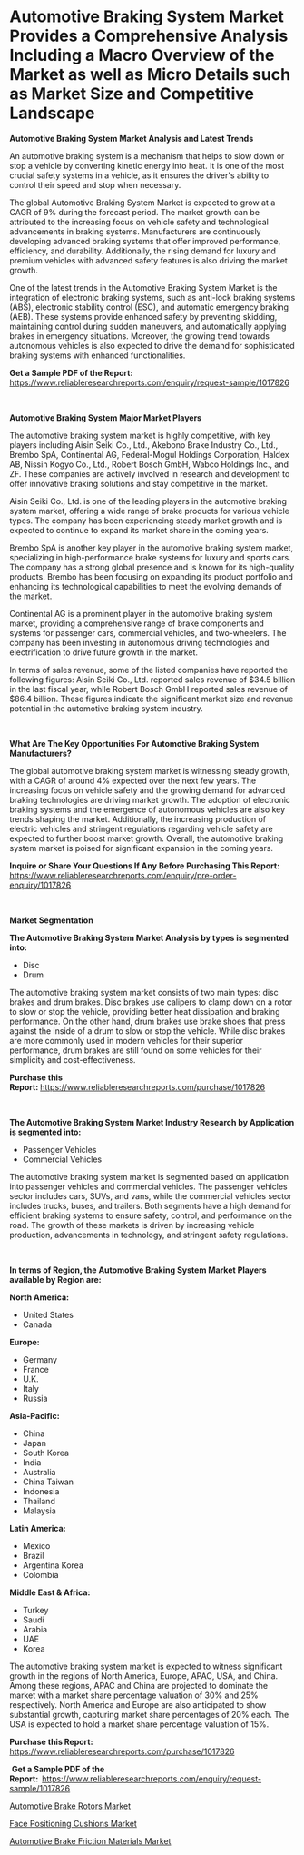 <p><h1>Automotive Braking System Market Provides a Comprehensive Analysis Including a Macro Overview of the Market as well as Micro Details such as Market Size and Competitive Landscape</h1></p><p><strong>Automotive Braking System Market Analysis and Latest Trends</strong></p>
<p><p>An automotive braking system is a mechanism that helps to slow down or stop a vehicle by converting kinetic energy into heat. It is one of the most crucial safety systems in a vehicle, as it ensures the driver's ability to control their speed and stop when necessary.</p><p>The global Automotive Braking System Market is expected to grow at a CAGR of 9% during the forecast period. The market growth can be attributed to the increasing focus on vehicle safety and technological advancements in braking systems. Manufacturers are continuously developing advanced braking systems that offer improved performance, efficiency, and durability. Additionally, the rising demand for luxury and premium vehicles with advanced safety features is also driving the market growth.</p><p>One of the latest trends in the Automotive Braking System Market is the integration of electronic braking systems, such as anti-lock braking systems (ABS), electronic stability control (ESC), and automatic emergency braking (AEB). These systems provide enhanced safety by preventing skidding, maintaining control during sudden maneuvers, and automatically applying brakes in emergency situations. Moreover, the growing trend towards autonomous vehicles is also expected to drive the demand for sophisticated braking systems with enhanced functionalities.</p></p>
<p><strong>Get a Sample PDF of the Report:&nbsp;</strong> <a href="https://www.reliableresearchreports.com/enquiry/request-sample/1017826">https://www.reliableresearchreports.com/enquiry/request-sample/1017826</a></p>
<p>&nbsp;</p>
<p><strong>Automotive Braking System Major Market Players</strong></p>
<p><p>The automotive braking system market is highly competitive, with key players including Aisin Seiki Co., Ltd., Akebono Brake Industry Co., Ltd., Brembo SpA, Continental AG, Federal-Mogul Holdings Corporation, Haldex AB, Nissin Kogyo Co., Ltd., Robert Bosch GmbH, Wabco Holdings Inc., and ZF. These companies are actively involved in research and development to offer innovative braking solutions and stay competitive in the market.</p><p>Aisin Seiki Co., Ltd. is one of the leading players in the automotive braking system market, offering a wide range of brake products for various vehicle types. The company has been experiencing steady market growth and is expected to continue to expand its market share in the coming years.</p><p>Brembo SpA is another key player in the automotive braking system market, specializing in high-performance brake systems for luxury and sports cars. The company has a strong global presence and is known for its high-quality products. Brembo has been focusing on expanding its product portfolio and enhancing its technological capabilities to meet the evolving demands of the market.</p><p>Continental AG is a prominent player in the automotive braking system market, providing a comprehensive range of brake components and systems for passenger cars, commercial vehicles, and two-wheelers. The company has been investing in autonomous driving technologies and electrification to drive future growth in the market.</p><p>In terms of sales revenue, some of the listed companies have reported the following figures: Aisin Seiki Co., Ltd. reported sales revenue of $34.5 billion in the last fiscal year, while Robert Bosch GmbH reported sales revenue of $86.4 billion. These figures indicate the significant market size and revenue potential in the automotive braking system industry.</p></p>
<p>&nbsp;</p>
<p><strong>What Are The Key Opportunities For Automotive Braking System Manufacturers?</strong></p>
<p><p>The global automotive braking system market is witnessing steady growth, with a CAGR of around 4% expected over the next few years. The increasing focus on vehicle safety and the growing demand for advanced braking technologies are driving market growth. The adoption of electronic braking systems and the emergence of autonomous vehicles are also key trends shaping the market. Additionally, the increasing production of electric vehicles and stringent regulations regarding vehicle safety are expected to further boost market growth. Overall, the automotive braking system market is poised for significant expansion in the coming years.</p></p>
<p><strong>Inquire or Share Your Questions If Any Before Purchasing This Report:</strong> <a href="https://www.reliableresearchreports.com/enquiry/pre-order-enquiry/1017826">https://www.reliableresearchreports.com/enquiry/pre-order-enquiry/1017826</a></p>
<p>&nbsp;</p>
<p><strong>Market Segmentation</strong></p>
<p><strong>The Automotive Braking System Market Analysis by types is segmented into:</strong></p>
<p><ul><li>Disc</li><li>Drum</li></ul></p>
<p><p>The automotive braking system market consists of two main types: disc brakes and drum brakes. Disc brakes use calipers to clamp down on a rotor to slow or stop the vehicle, providing better heat dissipation and braking performance. On the other hand, drum brakes use brake shoes that press against the inside of a drum to slow or stop the vehicle. While disc brakes are more commonly used in modern vehicles for their superior performance, drum brakes are still found on some vehicles for their simplicity and cost-effectiveness.</p></p>
<p><strong>Purchase this Report:&nbsp;</strong><a href="https://www.reliableresearchreports.com/purchase/1017826">https://www.reliableresearchreports.com/purchase/1017826</a></p>
<p>&nbsp;</p>
<p><strong>The Automotive Braking System Market Industry Research by Application is segmented into:</strong></p>
<p><ul><li>Passenger Vehicles</li><li>Commercial Vehicles</li></ul></p>
<p><p>The automotive braking system market is segmented based on application into passenger vehicles and commercial vehicles. The passenger vehicles sector includes cars, SUVs, and vans, while the commercial vehicles sector includes trucks, buses, and trailers. Both segments have a high demand for efficient braking systems to ensure safety, control, and performance on the road. The growth of these markets is driven by increasing vehicle production, advancements in technology, and stringent safety regulations.</p></p>
<p>&nbsp;</p>
<p><strong>In terms of Region, the Automotive Braking System Market Players available by Region are:</strong></p>
<p>
    <p> <strong> North America: </strong>
        <ul>
            <li>United States</li>
            <li>Canada</li>
        </ul>
        </p> 
    <p> <strong> Europe: </strong>
        <ul>
            <li>Germany</li>
            <li>France</li>
            <li>U.K.</li>
            <li>Italy</li>
            <li>Russia</li>
        </ul>
        </p> 
    <p> <strong> Asia-Pacific: </strong>
        <ul>
            <li>China</li>
            <li>Japan</li>
            <li>South Korea</li>
            <li>India</li>
            <li>Australia</li>
            <li>China Taiwan</li>
            <li>Indonesia</li>
            <li>Thailand</li>
            <li>Malaysia</li>
        </ul>
        </p> 
    <p> <strong> Latin America: </strong>
        <ul>
            <li>Mexico</li>
            <li>Brazil</li>
            <li>Argentina Korea</li>
            <li>Colombia</li>
        </ul>
        </p> 
    <p> <strong> Middle East & Africa: </strong>
        <ul>
            <li>Turkey</li>
            <li>Saudi</li>
            <li>Arabia</li>
            <li>UAE</li>
            <li>Korea</li>
        </ul>
    </p>
    </p>
<p><p>The automotive braking system market is expected to witness significant growth in the regions of North America, Europe, APAC, USA, and China. Among these regions, APAC and China are projected to dominate the market with a market share percentage valuation of 30% and 25% respectively. North America and Europe are also anticipated to show substantial growth, capturing market share percentages of 20% each. The USA is expected to hold a market share percentage valuation of 15%.</p></p>
<p><strong>Purchase this Report: </strong><a href="https://www.reliableresearchreports.com/purchase/1017826">https://www.reliableresearchreports.com/purchase/1017826</a></p>
<p>&nbsp;<strong>Get a Sample PDF of the Report:&nbsp;&nbsp;</strong><a href="https://www.reliableresearchreports.com/enquiry/request-sample/1017826">https://www.reliableresearchreports.com/enquiry/request-sample/1017826</a></p>
<p><strong></strong></p>
<p><p><a href="https://github.com/nancykennedykellievqfqt2/Market-Research-Report-List-1/blob/main/automotive-brake-rotors-market.md">Automotive Brake Rotors Market</a></p><p><a href="https://view.publitas.com/reportprime-1/face-positioning-cushions-market-size-2023-2030-global-industrial-analysis-key-geographical-regions-market-share-top-key-players-product-types-and-forecast-research-report/">Face Positioning Cushions Market</a></p><p><a href="https://github.com/seekum/Market-Research-Report-List-1/blob/main/automotive-brake-friction-materials-market.md">Automotive Brake Friction Materials Market</a></p></p>